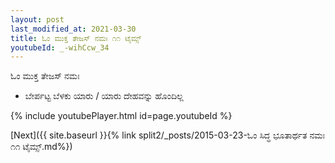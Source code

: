 ```yaml
---
layout: post
last_modified_at: 2021-03-30
title: ಓಂ ಮುಕ್ತ ತೇಜಸ್ ನಮಃ ೧೧ ಟೈಮ್ಸ್
youtubeId: _-wihCcw_34
---
```

 
 
 ಓಂ ಮುಕ್ತ ತೇಜಸ್ ನಮಃ  
 
 -  ಬೇರ್ಪಟ್ಟ ಬೆಳಕು ಯಾರು / ಯಾರು ದೇಹವನ್ನು ಹೊಂದಿಲ್ಲ 
 
  
 
  
 
 
 
 
 
 


{% include youtubePlayer.html id=page.youtubeId %}
 
[Next]({{ site.baseurl }}{% link  split2/_posts/2015-03-23-ಓಂ ಸಿದ್ಧ ಭೂತಾರ್ಥತ ನಮಃ ೧೧ ಟೈಮ್ಸ್.md%})
 
